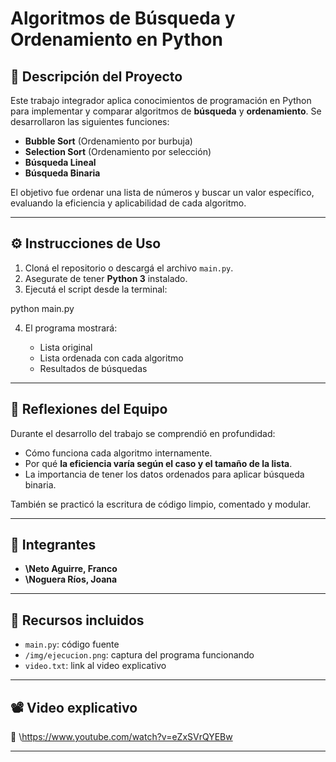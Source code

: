 # Algoritmos de Búsqueda y Ordenamiento en Python

## 📌 Descripción del Proyecto

Este trabajo integrador aplica conocimientos de programación en Python para implementar y comparar algoritmos de **búsqueda** y **ordenamiento**. Se desarrollaron las siguientes funciones:

- **Bubble Sort** (Ordenamiento por burbuja)
- **Selection Sort** (Ordenamiento por selección)
- **Búsqueda Lineal**
- **Búsqueda Binaria**

El objetivo fue ordenar una lista de números y buscar un valor específico, evaluando la eficiencia y aplicabilidad de cada algoritmo.

---

## ⚙️ Instrucciones de Uso

1. Cloná el repositorio o descargá el archivo `main.py`.
2. Asegurate de tener **Python 3** instalado.
3. Ejecutá el script desde la terminal:

python main.py

4. El programa mostrará:

   * Lista original
   * Lista ordenada con cada algoritmo
   * Resultados de búsquedas

---

## 🧠 Reflexiones del Equipo

Durante el desarrollo del trabajo se comprendió en profundidad:

* Cómo funciona cada algoritmo internamente.
* Por qué **la eficiencia varía según el caso y el tamaño de la lista**.
* La importancia de tener los datos ordenados para aplicar búsqueda binaria.

También se practicó la escritura de código limpio, comentado y modular.

---

## 👥 Integrantes

* **\Neto Aguirre, Franco**
* **\Noguera Ríos, Joana**

---

## 📎 Recursos incluidos

* `main.py`: código fuente
* `/img/ejecucion.png`: captura del programa funcionando
* `video.txt`: link al video explicativo

---

## 📽️ Video explicativo

🔗 \https://www.youtube.com/watch?v=eZxSVrQYEBw

---
